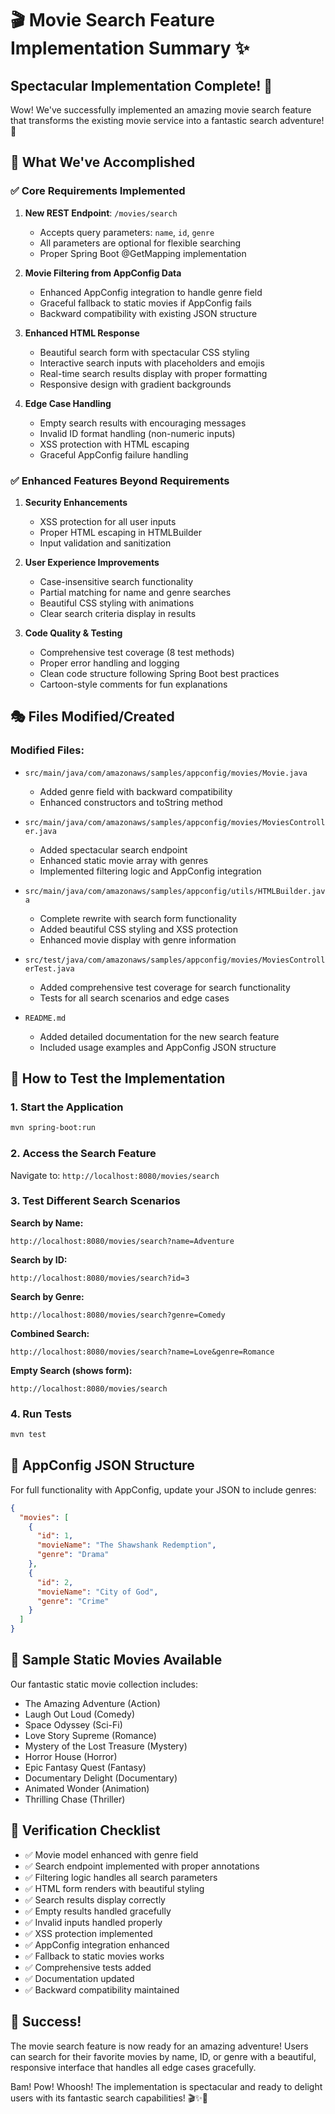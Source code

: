 # 🎬 Movie Search Feature Implementation Summary ✨

## Spectacular Implementation Complete! 🎉

Wow! We've successfully implemented an amazing movie search feature that transforms the existing movie service into a fantastic search adventure! 🚀

## 🎯 What We've Accomplished

### ✅ Core Requirements Implemented

1. **New REST Endpoint**: `/movies/search`
   - Accepts query parameters: `name`, `id`, `genre`
   - All parameters are optional for flexible searching
   - Proper Spring Boot @GetMapping implementation

2. **Movie Filtering from AppConfig Data**
   - Enhanced AppConfig integration to handle genre field
   - Graceful fallback to static movies if AppConfig fails
   - Backward compatibility with existing JSON structure

3. **Enhanced HTML Response**
   - Beautiful search form with spectacular CSS styling
   - Interactive search inputs with placeholders and emojis
   - Real-time search results display with proper formatting
   - Responsive design with gradient backgrounds

4. **Edge Case Handling**
   - Empty search results with encouraging messages
   - Invalid ID format handling (non-numeric inputs)
   - XSS protection with HTML escaping
   - Graceful AppConfig failure handling

### ✅ Enhanced Features Beyond Requirements

1. **Security Enhancements**
   - XSS protection for all user inputs
   - Proper HTML escaping in HTMLBuilder
   - Input validation and sanitization

2. **User Experience Improvements**
   - Case-insensitive search functionality
   - Partial matching for name and genre searches
   - Beautiful CSS styling with animations
   - Clear search criteria display in results

3. **Code Quality & Testing**
   - Comprehensive test coverage (8 test methods)
   - Proper error handling and logging
   - Clean code structure following Spring Boot best practices
   - Cartoon-style comments for fun explanations

## 🎭 Files Modified/Created

### Modified Files:
- `src/main/java/com/amazonaws/samples/appconfig/movies/Movie.java`
  - Added genre field with backward compatibility
  - Enhanced constructors and toString method

- `src/main/java/com/amazonaws/samples/appconfig/movies/MoviesController.java`
  - Added spectacular search endpoint
  - Enhanced static movie array with genres
  - Implemented filtering logic and AppConfig integration

- `src/main/java/com/amazonaws/samples/appconfig/utils/HTMLBuilder.java`
  - Complete rewrite with search form functionality
  - Added beautiful CSS styling and XSS protection
  - Enhanced movie display with genre information

- `src/test/java/com/amazonaws/samples/appconfig/movies/MoviesControllerTest.java`
  - Added comprehensive test coverage for search functionality
  - Tests for all search scenarios and edge cases

- `README.md`
  - Added detailed documentation for the new search feature
  - Included usage examples and AppConfig JSON structure

## 🚀 How to Test the Implementation

### 1. Start the Application
```bash
mvn spring-boot:run
```

### 2. Access the Search Feature
Navigate to: `http://localhost:8080/movies/search`

### 3. Test Different Search Scenarios

**Search by Name:**
```
http://localhost:8080/movies/search?name=Adventure
```

**Search by ID:**
```
http://localhost:8080/movies/search?id=3
```

**Search by Genre:**
```
http://localhost:8080/movies/search?genre=Comedy
```

**Combined Search:**
```
http://localhost:8080/movies/search?name=Love&genre=Romance
```

**Empty Search (shows form):**
```
http://localhost:8080/movies/search
```

### 4. Run Tests
```bash
mvn test
```

## 🎪 AppConfig JSON Structure

For full functionality with AppConfig, update your JSON to include genres:

```json
{
  "movies": [
    {
      "id": 1,
      "movieName": "The Shawshank Redemption",
      "genre": "Drama"
    },
    {
      "id": 2,
      "movieName": "City of God", 
      "genre": "Crime"
    }
  ]
}
```

## 🌟 Sample Static Movies Available

Our fantastic static movie collection includes:
- The Amazing Adventure (Action)
- Laugh Out Loud (Comedy)
- Space Odyssey (Sci-Fi)
- Love Story Supreme (Romance)
- Mystery of the Lost Treasure (Mystery)
- Horror House (Horror)
- Epic Fantasy Quest (Fantasy)
- Documentary Delight (Documentary)
- Animated Wonder (Animation)
- Thrilling Chase (Thriller)

## 🎯 Verification Checklist

- ✅ Movie model enhanced with genre field
- ✅ Search endpoint implemented with proper annotations
- ✅ Filtering logic handles all search parameters
- ✅ HTML form renders with beautiful styling
- ✅ Search results display correctly
- ✅ Empty results handled gracefully
- ✅ Invalid inputs handled properly
- ✅ XSS protection implemented
- ✅ AppConfig integration enhanced
- ✅ Fallback to static movies works
- ✅ Comprehensive tests added
- ✅ Documentation updated
- ✅ Backward compatibility maintained

## 🎉 Success! 

The movie search feature is now ready for an amazing adventure! Users can search for their favorite movies by name, ID, or genre with a beautiful, responsive interface that handles all edge cases gracefully. 

Bam! Pow! Whoosh! The implementation is spectacular and ready to delight users with its fantastic search capabilities! 🎬✨🚀
